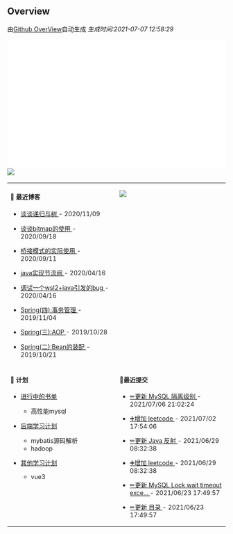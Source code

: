 
## Overview

由[Github OverView](https://github.com/0xcaffebabe/0xcaffebabe)自动生成 _生成时间:2021-07-07 12:58:29_

![](https://raw.githubusercontent.com/0xcaffebabe/github-stats/master/generated/overview.svg)![](https://github-readme-stats.vercel.app/api/top-langs/?username=0xcaffebabe&layout=compact&langs_count=8)

<table>

<tr>
<td valign="top" width="50%">

#### 📖 最近博客


* <a href="https://0xcaffebabe.github.io/%E7%AE%97%E6%B3%95/2020/11/09/%E8%B0%88%E8%B0%88%E9%80%92%E5%BD%92%E4%B8%8E%E6%A0%91.html" target="_blank"> 谈谈递归与树 </a> - 2020/11/09 

    
* <a href="https://0xcaffebabe.github.io/%E7%AE%97%E6%B3%95/2020/09/18/%E8%B0%88%E8%B0%88bitmap%E7%9A%84%E4%BD%BF%E7%94%A8.html" target="_blank"> 谈谈bitmap的使用 </a> - 2020/09/18 

    
* <a href="https://0xcaffebabe.github.io/%E8%AE%BE%E8%AE%A1%E6%A8%A1%E5%BC%8F/2020/09/11/%E6%A1%A5%E6%8E%A5%E6%A8%A1%E5%BC%8F%E7%9A%84%E5%AE%9E%E9%99%85%E4%BD%BF%E7%94%A8.html" target="_blank"> 桥接模式的实际使用 </a> - 2020/09/11 

    
* <a href="https://0xcaffebabe.github.io/java/2020/04/16/JAVA%E5%AE%9E%E7%8E%B0%E8%8A%82%E6%B5%81%E9%98%80.html" target="_blank"> java实现节流阀 </a> - 2020/04/16 

    
* <a href="https://0xcaffebabe.github.io/%E6%97%A5%E5%B8%B8/2020/04/16/%E8%B0%83%E8%AF%95%E4%B8%80%E4%B8%AAwsl2+java%E5%BC%95%E5%8F%91%E7%9A%84bug.html" target="_blank"> 调试一个wsl2+java引发的bug </a> - 2020/04/16 

    
* <a href="https://0xcaffebabe.github.io/spring/2019/11/04/Spring-%E5%9B%9B-%E4%BA%8B%E5%8A%A1%E7%AE%A1%E7%90%86.html" target="_blank"> Spring(四):事务管理 </a> - 2019/11/04 

    
* <a href="https://0xcaffebabe.github.io/spring/2019/10/28/Spring(%E4%B8%89)-AOP.html" target="_blank"> Spring(三):AOP </a> - 2019/10/28 

    
* <a href="https://0xcaffebabe.github.io/spring/2019/10/21/Spring(%E4%BA%8C)-Bean%E7%9A%84%E8%A3%85%E9%85%8D.html" target="_blank"> Spring(二):Bean的装配 </a> - 2019/10/21 

        

</td>

<td valign="top" width="50%">

![](https://github-readme-stats.vercel.app/api/wakatime?username=0xcaffebabe)

</td>

</tr>

<tr>

<td valign="top" width="50%">

#### 📝 计划

- [进行中的书单](https://github.com/users/0xcaffebabe/projects/4)
  - 高性能mysql


- [后端学习计划](https://github.com/users/0xcaffebabe/projects/1)
  - mybatis源码解析
  - hadoop


- [其他学习计划](https://github.com/users/0xcaffebabe/projects/3)
  - vue3


<td>

#### 🌴最近提交


  * <a href="https://github.com/0xcaffebabe/note/commit/ac2496a7fa69c679bbf479e623fb7b5d742031bd" target="_blank"> ✏更新 MySQL 隔离级别 </a> - 2021/07/06 21:02:24 

    
  * <a href="https://github.com/0xcaffebabe/note/commit/c27f16a04eea408c50db1f88a99ba5f27c29cba2" target="_blank"> ➕增加 leetcode </a> - 2021/07/02 17:54:06 

    
  * <a href="https://github.com/0xcaffebabe/note/commit/b006abd048303598fb9d1478b5fdb4c442163186" target="_blank"> ✏更新 Java 反射 </a> - 2021/06/29 08:32:38 

    
  * <a href="https://github.com/0xcaffebabe/note/commit/32687d14a5fdca8efc2309eea9d6de1cb0a36439" target="_blank"> ➕增加 leetcode </a> - 2021/06/29 08:32:38 

    
  * <a href="https://github.com/0xcaffebabe/note/commit/e600ebf18347f4646ceefb8b8e4829c828fbbd68" target="_blank"> ✏更新 MySQL Lock wait timeout exce... </a> - 2021/06/23 17:49:57 

    
  * <a href="https://github.com/0xcaffebabe/note/commit/57b18e63e9fc0d8352625143b8d3e552eb324eae" target="_blank"> ✏更新 目录 </a> - 2021/06/23 17:49:57 

    

</td>

</tr>

</table>
